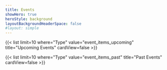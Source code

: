 ```yaml
---
title: Events
showHero: true 
heroStyle: background
layoutBackgroundHeaderSpace: false
#layout: simple
---
```


{{< list limit=10 where="Type" value="event_items_upcoming" title="Upcoming Events" cardView=false >}}

{{< list limit=10 where="Type" value="event_items_past" title="Past Events" cardView=false >}}